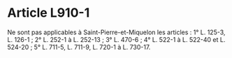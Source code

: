 # Article L910-1

Ne sont pas applicables à Saint-Pierre-et-Miquelon les articles :   1° L. 125-3, L. 126-1 ;   2° L. 252-1 à L. 252-13 ;   3° L. 470-6 ;   4° L. 522-1 à L. 522-40 et L. 524-20 ;   5° L. 711-5, L. 711-9, L. 720-1 à L. 730-17.